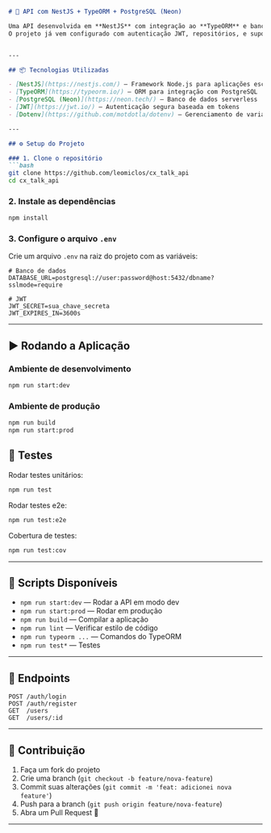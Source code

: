 ````markdown
# 🚀 API com NestJS + TypeORM + PostgreSQL (Neon)

Uma API desenvolvida em **NestJS** com integração ao **TypeORM** e banco **PostgreSQL (Neon)** e **WebSockets para chat**.  
O projeto já vem configurado com autenticação JWT, repositórios, e suporte a migrações automáticas.


---

## 📦 Tecnologias Utilizadas

- [NestJS](https://nestjs.com/) — Framework Node.js para aplicações escaláveis
- [TypeORM](https://typeorm.io/) — ORM para integração com PostgreSQL
- [PostgreSQL (Neon)](https://neon.tech/) — Banco de dados serverless
- [JWT](https://jwt.io/) — Autenticação segura baseada em tokens
- [Dotenv](https://github.com/motdotla/dotenv) — Gerenciamento de variáveis de ambiente

---

## ⚙️ Setup do Projeto

### 1. Clone o repositório
```bash
git clone https://github.com/leomiclos/cx_talk_api
cd cx_talk_api
````

### 2. Instale as dependências

```bash
npm install
```

### 3. Configure o arquivo `.env`

Crie um arquivo `.env` na raiz do projeto com as variáveis:

```env
# Banco de dados
DATABASE_URL=postgresql://user:password@host:5432/dbname?sslmode=require

# JWT
JWT_SECRET=sua_chave_secreta
JWT_EXPIRES_IN=3600s
```

---

## ▶️ Rodando a Aplicação

### Ambiente de desenvolvimento

```bash
npm run start:dev
```

### Ambiente de produção

```bash
npm run build
npm run start:prod
```
## 🧪 Testes

Rodar testes unitários:

```bash
npm run test
```

Rodar testes e2e:

```bash
npm run test:e2e
```

Cobertura de testes:

```bash
npm run test:cov
```

---

## 📜 Scripts Disponíveis

* `npm run start:dev` — Rodar a API em modo dev
* `npm run start:prod` — Rodar em produção
* `npm run build` — Compilar a aplicação
* `npm run lint` — Verificar estilo de código
* `npm run typeorm ...` — Comandos do TypeORM
* `npm run test*` — Testes

---

## 📌 Endpoints

```http
POST /auth/login
POST /auth/register
GET  /users
GET  /users/:id
```

---

## 🤝 Contribuição

1. Faça um fork do projeto
2. Crie uma branch (`git checkout -b feature/nova-feature`)
3. Commit suas alterações (`git commit -m 'feat: adicionei nova feature'`)
4. Push para a branch (`git push origin feature/nova-feature`)
5. Abra um Pull Request 🚀

---
